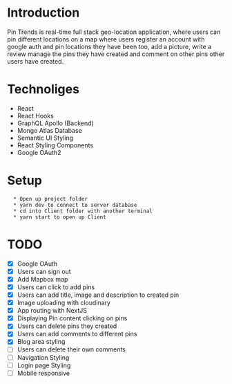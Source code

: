 # Introduction

Pin Trends is real-time full stack geo-location application, where users can pin different locations on a map where users 
register an account with google auth and pin locations they have been too, add a picture, write a review manage the pins they
have created and comment on other pins other users have created.

# Technoliges

* React
* React Hooks
* GraphQL Apollo (Backend)
* Mongo Atlas Database
* Semantic UI Styling
* React Styling Components
* Google OAuth2

# Setup 

```
  * Open up project folder
  * yarn dev to connect to server database
  * cd into Client folder with another terminal
  * yarn start to open up Client 
```

# TODO

- [x] Google OAuth
- [x] Users can sign out
- [x] Add Mapbox map
- [x] Users can click to add pins
- [x] Users can add title, image and description to created pin
- [x] Image uploading with cloudinary
- [x] App routing with NextJS
- [x] Displaying Pin content clicking on pins
- [x] Users can delete pins they created
- [x] Users can add comments to different pins
- [x] Blog area styling
- [ ] Users can delete their own comments
- [ ] Navigation Styling
- [ ] Login page Styling
- [ ] Mobile responsive

